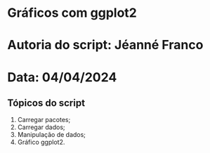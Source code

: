 # Gráficos com ggplot2 
# Autoria do script: Jéanné Franco 
# Data: 04/04/2024 

## Tópicos do script

1. Carregar pacotes;
2. Carregar dados;
3. Manipulação de dados;
4. Gráfico ggplot2.
